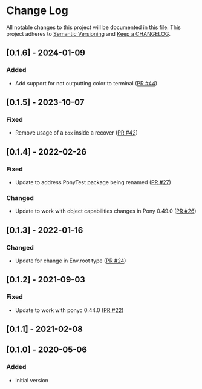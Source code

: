 # Change Log

All notable changes to this project will be documented in this file. This project adheres to [Semantic Versioning](http://semver.org/) and [Keep a CHANGELOG](http://keepachangelog.com/).

## [0.1.6] - 2024-01-09

### Added

- Add support for not outputting color to terminal ([PR #44](https://github.com/ponylang/peg/pull/44))

## [0.1.5] - 2023-10-07

### Fixed

- Remove usage of a `box` inside a recover ([PR #42](https://github.com/ponylang/peg/pull/42))

## [0.1.4] - 2022-02-26

### Fixed

- Update to address PonyTest package being renamed ([PR #27](https://github.com/ponylang/peg/pull/27))

### Changed

- Update to work with object capabilities changes in Pony 0.49.0 ([PR #26](https://github.com/ponylang/peg/pull/26))

## [0.1.3] - 2022-01-16

### Changed

- Update for change in Env.root type ([PR #24](https://github.com/ponylang/peg/pull/24))

## [0.1.2] - 2021-09-03

### Fixed

- Update to work with ponyc 0.44.0 ([PR #22](https://github.com/ponylang/peg/pull/22))

## [0.1.1] - 2021-02-08

## [0.1.0] - 2020-05-06

### Added

- Initial version

